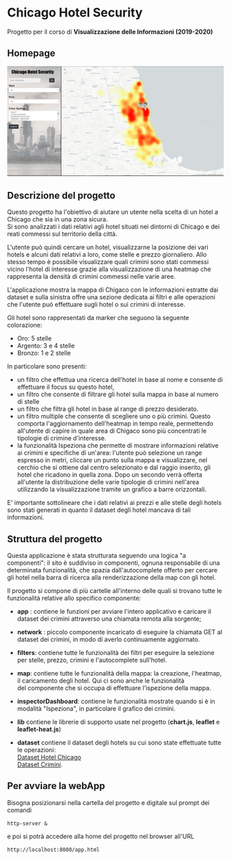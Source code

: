 # Chicago Hotel Security
Progetto per il corso di **Visualizzazione delle Informazioni (2019-2020)**

## Homepage 

![](/assets/screenshot.png "Chicago app security screenshot")


## Descrizione del progetto
Questo progetto ha l'obiettivo di aiutare un utente nella scelta di un hotel a Chicago che sia in una zona sicura.\
Si sono analizzati i dati relativi agli hotel situati nei dintorni di Chicago e dei reati commessi sul territorio della città.

L'utente può quindi cercare un hotel, visualizzarne la posizione dei vari hotels e alcuni dati relativi a loro, come stelle e prezzo giornaliero. Allo stesso tempo è possibile visualizzare quali crimini sono stati commessi vicino l'hotel di interesse grazie alla visualizzazione di una heatmap che rappresenta la densità di crimini commessi nelle varie aree.

L'applicazione mostra la mappa di Chigaco con le informazioni estratte dai dataset e sulla sinistra offre una sezione dedicata ai filtri e alle operazioni che l'utente può effettuare sugli hotel o sui crimini di interesse.

Gli hotel sono rappresentati da marker che seguono la seguente colorazione:
- Oro: 5 stelle
- Argento: 3 e 4 stelle
- Bronzo: 1 e 2 stelle

In particolare sono presenti: 
* un filtro che effettua una ricerca dell'hotel in base al nome e consente di effettuare il focus su questo hotel, 
* un filtro che consente di filtrare gli hotel sulla mappa in base al numero di stelle
* un filtro che filtra gli hotel in base al range di prezzo desiderato. 
* un filtro multiple che consente di scegliere uno o più crimini. Questo comporta l'aggiornamento dell'heatmap in tempo reale, permettendo all'utente di capire in quale area di Chigaco sono più concentrati le tipologie di crimine d'interesse.
* la funzionalità Ispeziona che permette di mostrare informazioni relative ai crimini e specifiche di un'area:  l'utente può selezione un range espresso in metri, cliccare un punto sulla mappa e visualizzare, nel cerchio che si ottiene dal centro selezionato e dal raggio inserito, gli hotel che ricadono in quella zona. Dopo un secondo verrà offerta all'utente la distribuzione delle varie tipologie di crimini nell'area utilizzando la visualizzazione tramite un grafico a barre orizzontali.

E' importante sottolineare che i dati relativi ai prezzi e alle stelle degli hotels sono stati generati in quanto il dataset degli hotel mancava di tali informazioni.


## Struttura del progetto

Questa applicazione è stata strutturata seguendo una logica "a componenti": il sito è suddiviso in componenti, ognuna responsabile di una determinata
funzionalità, che spazia dall'autocomplete offerto per cercare gli hotel nella barra di ricerca alla renderizzazione della map con gli hotel.

Il progetto si compone di più cartelle all'interno delle quali si trovano tutte le funzionalità relative allo specifico componente:
* **app** : contiene le funzioni per avviare l'intero applicativo e caricare il dataset dei crimini attraverso una chiamata remota alla sorgente;
* **network** : piccolo componente incaricato di eseguire la chiamata GET al dataset dei crimini, in modo di averlo continuamente aggiornato.
* **filters**: contiene tutte le funzionalità dei filtri per eseguire la selezione per stelle, prezzo, crimini e l'autocomplete sull'hotel.
* **map**: contiene tutte le funzionalità della mappa: la creazione, l'heatmap, il caricamento degli hotel. Qui ci sono anche le funzionalità \
del componente che si occupa di effettuare l'ispezione della mappa. 
* **inspectorDashboard**: contiene le funzionalità mostrate quando si è in modalità "Ispeziona", in particolare il grafico dei crimini.  

* **lib** contiene le librerie di supporto usate nel progetto (**chart.js**, **leaflet** e **leaflet-heat.js**)
* **dataset**  contiene il dataset degli hotels su cui sono state effettuate tutte le operazioni:  \
[Dataset Hotel Chicago](https://data.cityofchicago.org/Community-Economic-Development/hotel-in-the-center-of-the-city/vcf9-ubdz/data) \
[Dataset Crimini](https://data.cityofchicago.org/Public-Safety/Crimes-2020/qzdf-xmn8).

## Per avviare la webApp
Bisogna posizionarsi nella cartella del progetto e digitale sul prompt dei comandi

```
http-server &
```
e poi si potrà accedere alla home del progetto nel browser all'URL
```
http://localhost:8080/app.html
```